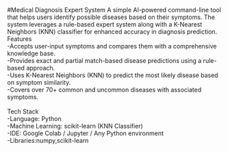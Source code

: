 #Medical Diagnosis Expert System
A simple AI-powered command-line tool that helps users identify possible diseases based on their symptoms. The system leverages a rule-based expert system along with a K-Nearest Neighbors (KNN) classifier for enhanced accuracy in diagnosis prediction.
<br>
Features<br>
-Accepts user-input symptoms and compares them with a comprehensive knowledge base.<br>
-Provides exact and partial match-based disease predictions using a rule-based approach.<br>
-Uses K-Nearest Neighbors (KNN) to predict the most likely disease based on symptom similarity.<br>
-Covers over 70+ common and uncommon diseases with associated symptoms.<br>
<br>
Tech Stack<br>
-Language: Python<br>
-Machine Learning: scikit-learn (KNN Classifier)<br>
-IDE: Google Colab / Jupyter / Any Python environment<br>
-Libraries:numpy,scikit-learn<br>
